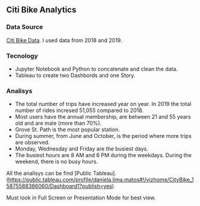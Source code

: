 ## Citi Bike Analytics

### Data Source

 [Citi Bike Data](https://www.citibikenyc.com/system-data). I used data from 2018 and 2019.
 
 
### Tecnology

* Jupyter Notebook and Python to concatenate and clean the data.
* Tableau to create two Dashbords and one Story.

### Analisys

* The total number of trips have increased year on year. In 2019 the total number of rides incresed 51,055 compared to 2018. 
* Most users have the annual membership, are between 21 and 55 years old and are male (more than 70%).
* Grove St. Path is the most popular station. 
* During summer, from June and October, is the period where more trips are observed.
* Monday, Wednesday and Friday are the busiest days. 
* The busiest hours are 8 AM and 6 PM during the weekdays. During the weekend, there is no busy hours.

All the analisys can be find [Public Tableau].(https://public.tableau.com/profile/daniela.lima.matos#!/vizhome/CityBike_15875588386060/Dashboard1?publish=yes)

Must look in Full Screen or Presentation Mode for best view.


